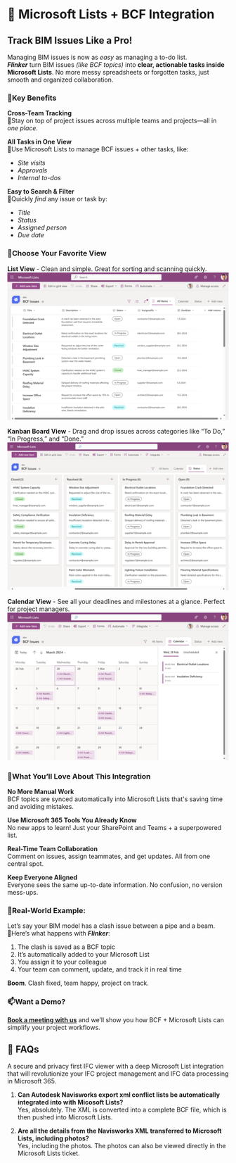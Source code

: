 # 📘 Microsoft Lists + BCF Integration  

## Track BIM Issues Like a Pro!

Managing BIM issues is now as *easy* as managing a to-do list.<br>
***Flinker*** turn BIM issues *(like BCF topics)* into **clear, actionable tasks inside Microsoft Lists**. No more messy spreadsheets or forgotten tasks, just smooth and organized collaboration.

### 🔷**Key Benefits**  

**Cross-Team Tracking**<br>
🔹Stay on top of project issues across multiple teams and projects—all in *one place*.

**All Tasks in One View**<br>
🔹Use Microsoft Lists to manage BCF issues + other tasks, like:

* *Site visits*
* *Approvals*
* *Internal to-dos*

**Easy to Search & Filter**<br>
🔹Quickly *find* any issue or task by:

* *Title*
* *Status*
* *Assigned person*
* *Due date*


### 🔷**Choose Your Favorite View**

**List View** - Clean and simple. Great for sorting and scanning quickly.<br>
![List Items View](/_media/bcftopics-as-listitems-in-micrsoftlists.png)  

**Kanban Board View** - Drag and drop issues across categories like “To Do,” “In Progress,” and “Done.”<br>
![Kanban Board View](/_media/bcftopics-as-canbanboard-in-micrsoftlists.png)  

**Calendar View** - See all your deadlines and milestones at a glance. Perfect for project managers.<br>
![Calendar View](/_media/bcftopics-as-calendarview-in-micrsoftlists.png)

### 🔷**What You’ll Love About This Integration**

**No More Manual Work** <br>
 BCF topics are synced automatically into Microsoft Lists that's saving time and avoiding mistakes.

**Use Microsoft 365 Tools You Already Know** <br>
 No new apps to learn! Just your SharePoint and Teams + a superpowered list.

**Real-Time Team Collaboration** <br>
 Comment on issues, assign teammates, and get updates. All from one central spot.

**Keep Everyone Aligned** <br>
Everyone sees the same up-to-date information. No confusion, no version mess-ups.

### 🔷**Real-World Example:**
Let’s say your BIM model has a clash issue between a pipe and a beam.<br>
🔹Here’s what happens with ***Flinker***:
1. The clash is saved as a BCF topic 
2. It’s automatically added to your Microsoft List 
3. You assign it to your colleague 
4. Your team can comment, update, and track it in real time 

**Boom**. Clash fixed, team happy, project on track.

### 📫**Want a Demo?**

**[Book a meeting with us](https://outlook.office365.com/book/SupportConsultingonlinemeeting@flinker.app/)**  and we’ll show you how BCF + Microsoft Lists can simplify your project workflows.


## 💬 FAQs 

A secure and privacy first IFC viewer with a deep Microsoft List integration that will revolutionize your IFC project management and IFC data processing in Microsoft 365.

1. **Can Autodesk Navisworks export xml conflict lists be automatically integrated into with Micosoft Lists?**  
    Yes, absolutely. The XML is converted into a complete BCF file, which is then pushed into Microsoft Lists.

2. **Are all the details from the Navisworks XML transferred to Microsoft Lists, including photos?**  
    Yes, including the photos. The photos can also be viewed directly in the Microsoft Lists ticket.
